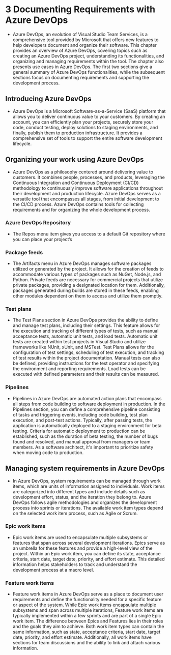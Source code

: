 # 3 Documenting Requirements with Azure DevOps
- Azure DevOps, an evolution of Visual Studio Team Services, is a comprehensive tool provided by Microsoft that offers new features to help developers document and organize their software. This chapter provides an overview of Azure DevOps, covering topics such as creating an Azure DevOps project, understanding its functionalities, and organizing and managing requirements within the tool. The chapter also presents use cases in Azure DevOps. The first two sections give a general summary of Azure DevOps functionalities, while the subsequent sections focus on documenting requirements and supporting the development process.
## Introducing Azure DevOps
- Azure DevOps is a Microsoft Software-as-a-Service (SaaS) platform that allows you to deliver continuous value to your customers. By creating an account, you can efficiently plan your projects, securely store your code, conduct testing, deploy solutions to staging environments, and finally, publish them to production infrastructure. It provides a comprehensive set of tools to support the entire software development lifecycle.

## Organizing your work using Azure DevOps
- Azure DevOps as a philosophy centered around delivering value to customers. It combines people, processes, and products, leveraging the Continuous Integration and Continuous Deployment (CI/CD) methodology to continuously improve software applications throughout their development and production lifecycle. Azure DevOps serves as a versatile tool that encompasses all stages, from initial development to the CI/CD process. Azure DevOps contains tools for collecting requirements and for organizing the whole development
process.

### Azure DevOps Repository
- The Repos menu item gives you access to a default Git repository where you can place your project’s

### Package feeds
- The Artifacts menu in Azure DevOps manages software packages utilized or generated by the project. It allows for the creation of feeds to accommodate various types of packages such as NuGet, Node.js, and Python. Private feeds are necessary for commercial projects that utilize private packages, providing a designated location for them. Additionally, packages generated during builds are stored in these feeds, enabling other modules dependent on them to access and utilize them promptly.

### Test plans
- The Test Plans section in Azure DevOps provides the ability to define and manage test plans, including their settings. This feature allows for the execution and tracking of different types of tests, such as manual acceptance tests, automatic unit tests, and load tests. Automatic unit tests are created within test projects in Visual Studio and utilize frameworks like NUnit, xUnit, and MSTest. Test Plans allows for the configuration of test settings, scheduling of test execution, and tracking of test results within the project documentation. Manual tests can also be defined, providing instructions for the test operator and specifying the environment and reporting requirements. Load tests can be executed with defined parameters and their results can be measured.

### Pipelines
- Pipelines in Azure DevOps are automated action plans that encompass all steps from code building to software deployment in production. In the Pipelines section, you can define a comprehensive pipeline consisting of tasks and triggering events, including code building, test plan execution, and post-test actions. Typically, after passing tests, the application is automatically deployed to a staging environment for beta testing. Criteria for automatic deployment to production can be established, such as the duration of beta testing, the number of bugs found and resolved, and manual approval from managers or team members. As a software architect, it's important to prioritize safety when moving code to production.

## Managing system requirements in Azure DevOps
- In Azure DevOps, system requirements can be managed through work items, which are units of information assigned to individuals. Work items are categorized into different types and include details such as development effort, status, and the iteration they belong to. Azure DevOps follows agile methodologies and organizes the development process into sprints or iterations. The available work item types depend on the selected work item process, such as Agile or Scrum.

### Epic work items
- Epic work items are used to encapsulate multiple subsystems or features that span across several development iterations. Epics serve as an umbrella for these features and provide a high-level view of the project. Within an Epic work item, you can define its state, acceptance criteria, start date, target date, priority, and effort estimate. This detailed information helps stakeholders to track and understand the development process at a macro level.

### Feature work items
- Feature work items in Azure DevOps serve as a place to document user requirements and define the functionality needed for a specific feature or aspect of the system. While Epic work items encapsulate multiple subsystems and span across multiple iterations, Feature work items are typically implemented within a few sprints and are part of a single Epic work item. The difference between Epics and Features lies in their roles and the goals they aim to achieve. Both work item types can contain the same information, such as state, acceptance criteria, start date, target date, priority, and effort estimate. Additionally, all work items have sections for team discussions and the ability to link and attach various information.
